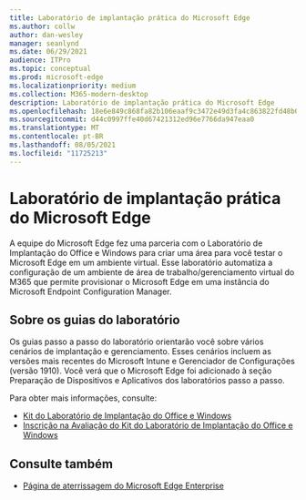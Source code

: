 ```yaml
---
title: Laboratório de implantação prática do Microsoft Edge
ms.author: collw
author: dan-wesley
manager: seanlynd
ms.date: 06/29/2021
audience: ITPro
ms.topic: conceptual
ms.prod: microsoft-edge
ms.localizationpriority: medium
ms.collection: M365-modern-desktop
description: Laboratório de implantação prática do Microsoft Edge
ms.openlocfilehash: 18e6e849c868fa82b106eaaf9c3472e49d3fa4c863822fd48b023025544ebffe
ms.sourcegitcommit: d44c0997ffe40d67421312ed96e7766da947eaa0
ms.translationtype: MT
ms.contentlocale: pt-BR
ms.lasthandoff: 08/05/2021
ms.locfileid: "11725213"
---
```

# <a name="microsoft-edge-hands-on-deployment-lab"></a>Laboratório de implantação prática do Microsoft Edge

A equipe do Microsoft Edge fez uma parceria com o Laboratório de Implantação do Office e Windows para criar uma área para você testar o Microsoft Edge em um ambiente virtual. Esse laboratório automatiza a configuração de um ambiente de área de trabalho/gerenciamento virtual do M365 que permite provisionar o Microsoft Edge em uma instância do Microsoft Endpoint Configuration Manager.

## <a name="about-the-lab-guides"></a>Sobre os guias do laboratório

Os guias passo a passo do laboratório orientarão você sobre vários cenários de implantação e gerenciamento. Esses cenários incluem as versões mais recentes do Microsoft Intune e Gerenciador de Configurações (versão 1910). Você verá que o Microsoft Edge foi adicionado à seção Preparação de Dispositivos e Aplicativos dos laboratórios passo a passo.

Para obter mais informações, consulte:

- [Kit do Laboratório de Implantação do Office e Windows](/microsoft-365/enterprise/modern-desktop-deployment-and-management-lab?view=o365-worldwide)
- [Inscrição na Avaliação do Kit do Laboratório de Implantação do Office e Windows](https://www.microsoft.com/evalcenter/evaluate-lab-kit)

## <a name="see-also"></a>Consulte também

- [Página de aterrissagem do Microsoft Edge Enterprise](https://aka.ms/EdgeEnterprise)